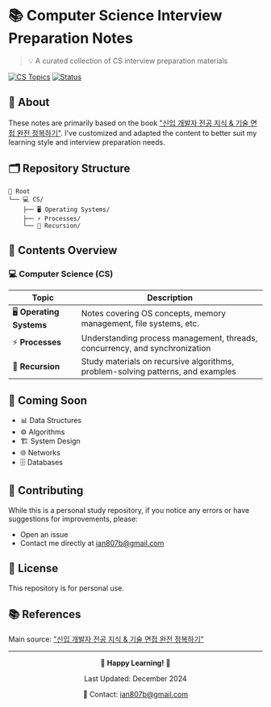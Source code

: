 # 📚 Computer Science Interview Preparation Notes
> 💡 A curated collection of CS interview preparation materials

[![CS Topics](https://img.shields.io/badge/CS-Topics-blue.svg)](https://shields.io/)
[![Status](https://img.shields.io/badge/Status-Active-success.svg)](https://shields.io/)

## 📖 About
These notes are primarily based on the book ["신입 개발자 전공 지식 & 기술 면접 완전 정복하기"](https://product.kyobobook.co.kr/detail/S000208504237). I've customized and adapted the content to better suit my learning style and interview preparation needs.

## 🗂 Repository Structure

```
📁 Root
└── 💻 CS/
    ├── 🖥 Operating Systems/
    ├── ⚡ Processes/
    └── 🔄 Recursion/
```

## 📖 Contents Overview

### 💻 Computer Science (CS)
| Topic | Description |
|-------|-------------|
| 🖥 **Operating Systems** | Notes covering OS concepts, memory management, file systems, etc. |
| ⚡ **Processes** | Understanding process management, threads, concurrency, and synchronization |
| 🔄 **Recursion** | Study materials on recursive algorithms, problem-solving patterns, and examples |

## 🚀 Coming Soon
- 📊 Data Structures
- ⚙️ Algorithms
- 🏗 System Design
- 🌐 Networks
- 🗄 Databases

## 🤝 Contributing
While this is a personal study repository, if you notice any errors or have suggestions for improvements, please:
- Open an issue
- Contact me directly at ian807b@gmail.com

## 📝 License
This repository is for personal use.

## 📚 References
Main source: ["신입 개발자 전공 지식 & 기술 면접 완전 정복하기"](https://product.kyobobook.co.kr/detail/S000208504237)

---
<div align="center">

🌟 **Happy Learning!** 🌟

Last Updated: December 2024

📧 Contact: ian807b@gmail.com
</div>
